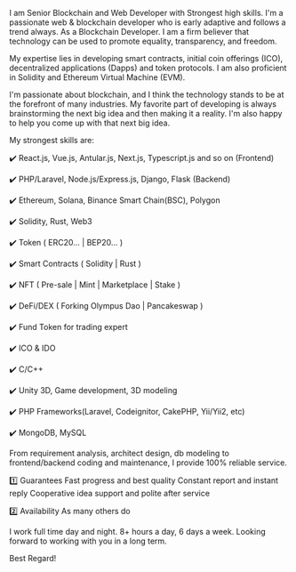 I am Senior Blockchain and Web Developer with Strongest high skills. 
I'm a passionate web & blockchain developer who is early adaptive and follows a trend always. 
As a Blockchain Developer. I am a firm believer that technology can be used to promote equality, transparency, and freedom.

My expertise lies in developing smart contracts, initial coin offerings (ICO), decentralized applications (Dapps) and token protocols. I am also proficient in Solidity and Ethereum Virtual Machine (EVM).

I'm passionate about blockchain, and I think the technology stands to be at the forefront of many industries. 
My favorite part of developing is always brainstorming the next big idea and then making it a reality. I'm also happy to help you come up with that next big idea.

My strongest skills are:

✔️ React.js, Vue.js, Antular.js, Next.js, Typescript.js and so on (Frontend)
 
 ✔️ PHP/Laravel, Node.js/Express.js, Django, Flask (Backend)
 
 ✔️ Ethereum, Solana, Binance Smart Chain(BSC), Polygon
 
 ✔️ Solidity, Rust, Web3
 
 ✔️ Token ( ERC20... | BEP20... )
 
 ✔️ Smart Contracts ( Solidity | Rust )
 
 ✔️ NFT ( Pre-sale | Mint | Marketplace | Stake )
 
 ✔️ DeFi/DEX ( Forking Olympus Dao | Pancakeswap )
 
 ✔️ Fund Token for trading expert
 
 ✔️ ICO & IDO
 
 ✔️ C/C++
 
 ✔️ Unity 3D, Game development, 3D modeling
 
 ✔️ PHP Frameworks(Laravel, Codeignitor, CakePHP, Yii/Yii2, etc)     
 
 ✔️ MongoDB, MySQL

From requirement analysis, architect design, db modeling to frontend/backend coding and maintenance, I provide 100% reliable service.

1️⃣ Guarantees Fast progress and best quality Constant report and instant reply Cooperative idea support and polite after service

2️⃣ Availability As many others do

I work full time day and night. 8+ hours a day, 6 days a week. Looking forward to working with you in a long term.

Best Regard!
